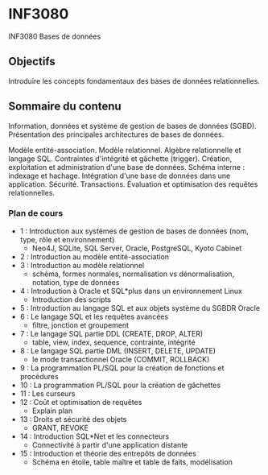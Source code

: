 # INF3080
INF3080 Bases de données

## Objectifs
Introduire les concepts fondamentaux des bases de données relationnelles.

## Sommaire du contenu
Information, données et système de gestion de bases de données (SGBD). Présentation des principales architectures de bases de données.

Modèle entité-association. Modèle relationnel. Algèbre relationnelle et langage SQL. Contraintes d'intégrité et gâchette (trigger). Création, exploitation et administration d'une base de données. Schéma interne : indexage et hachage. Intégration d'une base de données dans une application. Sécurité. Transactions. Évaluation et optimisation des requêtes relationnelles.

### Plan de cours
+  1 : Introduction aux systèmes de gestion de bases de données (nom, type, rôle et environnement)
   - Neo4J, SQLite, SQL Server, Oracle, PostgreSQL, Kyoto Cabinet
+  2 : Introduction au modèle entité-association
+  3 : Introduction au modèle relationnel
   - schéma, formes normales, normalisation vs dénormalisation, notation, type de données
+  4 : Introduction à Oracle et SQL*plus dans un environnement Linux
   - Introduction des scripts
+  5 : Introduction au langage SQL et aux objets système du SGBDR Oracle
+  6 : Le langage SQL et les requêtes avancées 
   - filtre, jonction et groupement
+  7 : Le langage SQL partie DDL (CREATE, DROP, ALTER) 
   - table, view, index, sequence, contrainte, intégrité
+  8 : Le langage SQL partie DML (INSERT, DELETE, UPDATE)
   - le mode transactionnel Oracle (COMMIT, ROLLBACK)
+  9 : La programmation PL/SQL pour la création de fonctions et procédures
+ 10 : La programmation PL/SQL pour la création de gâchettes
+ 11 : Les curseurs
+ 12 : Coût et optimisation de requêtes
  - Explain plan
+ 13 : Droits et sécurité des objets
  - GRANT, REVOKE
+ 14 : Introduction SQL*Net et les connecteurs
   - Connectivité à partir d'une application distante
+ 15 : Introduction et théorie des entrepôts de données
  - Schéma en étoile, table maître et table de faits, modélisation
